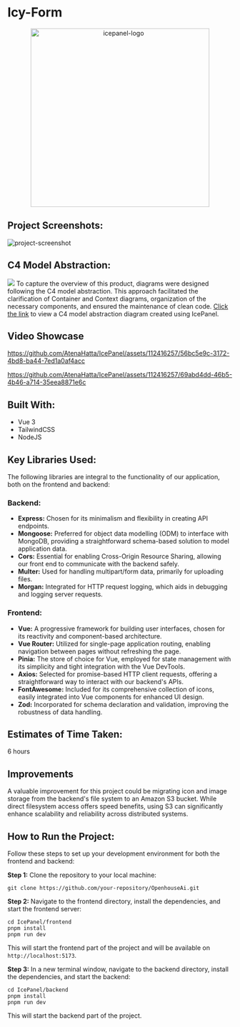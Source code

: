 # Icy-Form
<p align="center"><img src="https://ik.imagekit.io/atcan/Group%2043.png?updatedAt=1711253259959" alt="icepanel-logo" width="400"></p>

<p align="center"><a href="https://ik.imagekit.io/atcan/Screenshot%202024-03-23%20at%207.58.33%E2%80%AFPM.png?updatedAt=1711249349259"></a></p>

<h2>Project Screenshots:</h2>
<img src="https://ik.imagekit.io/atcan/Screenshot%202024-03-23%20at%208.53.11%E2%80%AFPM.png?updatedAt=1711252407535" alt="project-screenshot" />

<h2>C4 Model Abstraction:</h2>
<img src="https://ik.imagekit.io/atcan/Group%2045.png?updatedAt=1711496937673" />
To capture the overview of this product, diagrams were designed following the C4 model abstraction. This approach facilitated the clarification of Container and Context diagrams, organization of the necessary components, and ensured the maintenance of clean code.
<a href="https://s.icepanel.io/wSllDzMcL145kD/bf4t" alt="icepanel-link">Click the link</a> to view a C4 model abstraction diagram created using IcePanel.

## Video Showcase


https://github.com/AtenaHatta/IcePanel/assets/112416257/56bc5e9c-3172-4bd8-ba44-7ed1a0af4acc


https://github.com/AtenaHatta/IcePanel/assets/112416257/69abd4dd-46b5-4b46-a714-35eea8871e6c

<h2>Built With:</h2>
<ul>
  <li>Vue 3</li>
  <li>TailwindCSS</li>
  <li>NodeJS</li>
</ul>

<h2>Key Libraries Used:</h2>
<p>The following libraries are integral to the functionality of our application, both on the frontend and backend:</p>

<h3>Backend:</h3>
<ul>
  <li><strong>Express:</strong> Chosen for its minimalism and flexibility in creating API endpoints.</li>
  <li><strong>Mongoose:</strong> Preferred for object data modelling (ODM) to interface with MongoDB, providing a straightforward schema-based solution to model application data.</li>
  <li><strong>Cors:</strong> Essential for enabling Cross-Origin Resource Sharing, allowing our front end to communicate with the backend safely.</li>
  <li><strong>Multer:</strong> Used for handling multipart/form data, primarily for uploading files.</li>
  <li><strong>Morgan:</strong> Integrated for HTTP request logging, which aids in debugging and logging server requests.</li>
</ul>

<h3>Frontend:</h3>
<ul>
  <li><strong>Vue:</strong> A progressive framework for building user interfaces, chosen for its reactivity and component-based architecture.</li>
  <li><strong>Vue Router:</strong> Utilized for single-page application routing, enabling navigation between pages without refreshing the page.</li>
  <li><strong>Pinia:</strong> The store of choice for Vue, employed for state management with its simplicity and tight integration with the Vue DevTools.</li>
  <li><strong>Axios:</strong> Selected for promise-based HTTP client requests, offering a straightforward way to interact with our backend's APIs.</li>
  <li><strong>FontAwesome:</strong> Included for its comprehensive collection of icons, easily integrated into Vue components for enhanced UI design.</li>
  <li><strong>Zod:</strong> Incorporated for schema declaration and validation, improving the robustness of data handling.</li>
</ul>

<h2>Estimates of Time Taken:</h2>
<p>6 hours</p>

## Improvements

<p>A valuable improvement for this project could be migrating icon and image storage from the backend's file system to an Amazon S3 bucket. While direct filesystem access offers speed benefits, using S3 can significantly enhance scalability and reliability across distributed systems. </p>

<h2>How to Run the Project:</h2>
<p>Follow these steps to set up your development environment for both the frontend and backend:</p>

<p><strong>Step 1:</strong> Clone the repository to your local machine:</p>

<pre><code>git clone https://github.com/your-repository/OpenhouseAi.git</code></pre>

<p><strong>Step 2:</strong> Navigate to the frontend directory, install the dependencies, and start the frontend server:</p>

<pre><code>cd IcePanel/frontend
pnpm install
pnpm run dev</code></pre>

<p>This will start the frontend part of the project and will be available on <code>http://localhost:5173</code>.</p>

<p><strong>Step 3:</strong> In a new terminal window, navigate to the backend directory, install the dependencies, and start the backend:</p>

<pre><code>cd IcePanel/backend
pnpm install
pnpm run dev</code></pre>

<p>This will start the backend part of the project.</p>


